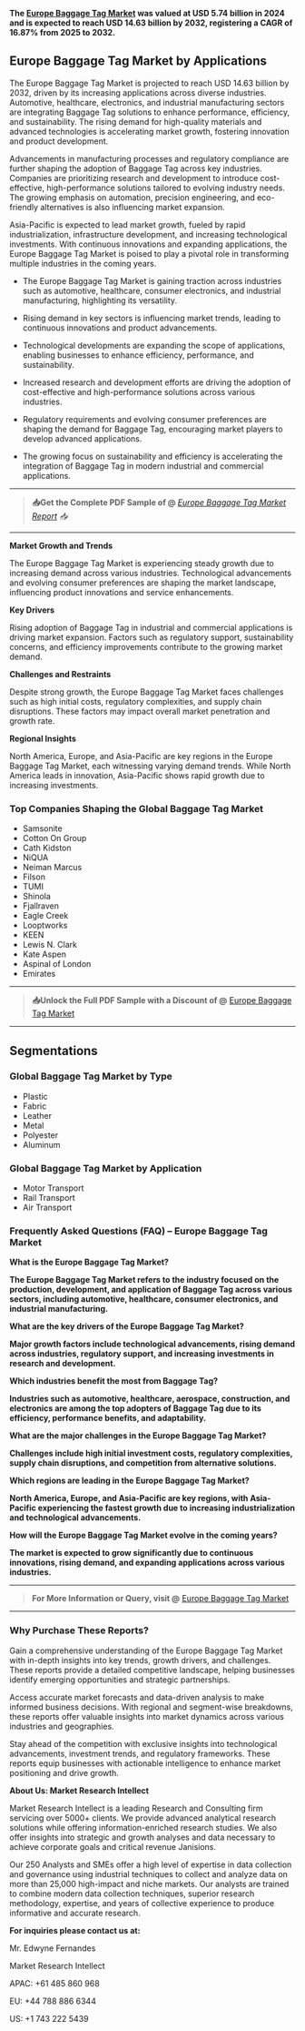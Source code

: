 <p><strong>The <a href="https://www.marketresearchintellect.com/download-sample/?rid=1033599&amp;utm_source=Pulse-April-Europe&amp;utm_medium=852">Europe Baggage Tag Market</a> was valued at USD 5.74 billion in 2024 and is expected to reach USD 14.63 billion by 2032, registering a CAGR of 16.87% from 2025 to 2032.</strong></p><h2>Europe Baggage Tag Market by Applications&nbsp;</h2><p><p>The Europe Baggage Tag Market is projected to reach USD 14.63 billion by 2032, driven by its increasing applications across diverse industries. Automotive, healthcare, electronics, and industrial manufacturing sectors are integrating Baggage Tag solutions to enhance performance, efficiency, and sustainability. The rising demand for high-quality materials and advanced technologies is accelerating market growth, fostering innovation and product development.</p><p>Advancements in manufacturing processes and regulatory compliance are further shaping the adoption of Baggage Tag across key industries. Companies are prioritizing research and development to introduce cost-effective, high-performance solutions tailored to evolving industry needs. The growing emphasis on automation, precision engineering, and eco-friendly alternatives is also influencing market expansion.</p><p>Asia-Pacific is expected to lead market growth, fueled by rapid industrialization, infrastructure development, and increasing technological investments. With continuous innovations and expanding applications, the Europe Baggage Tag Market is poised to play a pivotal role in transforming multiple industries in the coming years.</p></p><ul><li><p>The Europe Baggage Tag Market is gaining traction across industries such as automotive, healthcare, consumer electronics, and industrial manufacturing, highlighting its versatility.</p></li><li><p>Rising demand in key sectors is influencing market trends, leading to continuous innovations and product advancements.</p></li><li><p>Technological developments are expanding the scope of applications, enabling businesses to enhance efficiency, performance, and sustainability.</p></li><li><p>Increased research and development efforts are driving the adoption of cost-effective and high-performance solutions across various industries.</p></li><li><p>Regulatory requirements and evolving consumer preferences are shaping the demand for Baggage Tag, encouraging market players to develop advanced applications.</p></li><li><p>The growing focus on sustainability and efficiency is accelerating the integration of Baggage Tag in modern industrial and commercial applications.</p></li></ul><hr /><blockquote><p><strong><span class="font-[700]">📥Get the Complete PDF Sample of @ </span></strong><em><span class="font-[700]"><a href="https://www.marketresearchintellect.com/download-sample/?rid=1033599&amp;utm_source=Pulse-April-Europe&amp;utm_medium=852" target="_blank" data-tracking-control-name="article-ssr-frontend-pulse_little-text-block" data-tracking-will-navigate="" data-test-link="">Europe Baggage Tag Market Report</a>&nbsp;📥</span></em></p></blockquote><hr /><p class="" data-start="77" data-end="360"><strong data-start="77" data-end="105">Market Growth and Trends</strong></p><p class="" data-start="77" data-end="360">The Europe Baggage Tag Market is experiencing steady growth due to increasing demand across various industries. Technological advancements and evolving consumer preferences are shaping the market landscape, influencing product innovations and service enhancements.</p><p class="" data-start="362" data-end="606"><strong data-start="362" data-end="377">Key Drivers</strong></p><p class="" data-start="362" data-end="606">Rising adoption of Baggage Tag in industrial and commercial applications is driving market expansion. Factors such as regulatory support, sustainability concerns, and efficiency improvements contribute to the growing market demand.</p><p class="" data-start="608" data-end="849"><strong data-start="608" data-end="637">Challenges and Restraints</strong></p><p class="" data-start="608" data-end="849">Despite strong growth, the Europe Baggage Tag Market faces challenges such as high initial costs, regulatory complexities, and supply chain disruptions. These factors may impact overall market penetration and growth rate.</p><p class="" data-start="851" data-end="1095"><strong data-start="851" data-end="872">Regional Insights</strong></p><p class="" data-start="851" data-end="1095">North America, Europe, and Asia-Pacific are key regions in the Europe Baggage Tag Market, each witnessing varying demand trends. While North America leads in innovation, Asia-Pacific shows rapid growth due to increasing investments.</p><p><h3>Top Companies Shaping the Global Baggage Tag Market </h3><ul><li>Samsonite</li><li>Cotton On Group</li><li>Cath Kidston</li><li>NiQUA</li><li>Neiman Marcus</li><li>Filson</li><li>TUMI</li><li>Shinola</li><li>Fjallraven</li><li>Eagle Creek</li><li>Looptworks</li><li>KEEN</li><li>Lewis N. Clark</li><li>Kate Aspen</li><li>Aspinal of London</li><li>Emirates</li></ul></p><hr /><blockquote><p><strong>📥Unlock the Full PDF Sample with a Discount of @</strong> <a href="https://www.marketresearchintellect.com/ask-for-discount/?rid=1033599&amp;utm_source=Pulse-April-Europe&amp;utm_medium=852">Europe Baggage Tag Market</a></p></blockquote><hr /><p><h2>Segmentations</h2><h3>Global Baggage Tag Market by Type</h3><ul><li>Plastic</li><li>Fabric</li><li>Leather</li><li>Metal</li><li>Polyester</li><li>Aluminum</li></ul><h3>Global Baggage Tag Market by Application</h3><ul><li>Motor Transport</li><li>Rail Transport</li><li>Air Transport</li></ul></p><h3><strong>Frequently Asked Questions (FAQ) &ndash; Europe Baggage Tag Market</strong></h3><p><strong>What is the Europe Baggage Tag Market?</strong></p><p><strong>The Europe Baggage Tag Market refers to the industry focused on the production, development, and application of Baggage Tag across various sectors, including automotive, healthcare, consumer electronics, and industrial manufacturing.</strong></p><p><strong>What are the key drivers of the Europe Baggage Tag Market?</strong></p><p><strong>Major growth factors include technological advancements, rising demand across industries, regulatory support, and increasing investments in research and development.</strong></p><p><strong>Which industries benefit the most from Baggage Tag?</strong></p><p><strong>Industries such as automotive, healthcare, aerospace, construction, and electronics are among the top adopters of Baggage Tag due to its efficiency, performance benefits, and adaptability.</strong></p><p><strong>What are the major challenges in the Europe Baggage Tag Market?</strong></p><p><strong>Challenges include high initial investment costs, regulatory complexities, supply chain disruptions, and competition from alternative solutions.</strong></p><p><strong>Which regions are leading in the Europe Baggage Tag Market?</strong></p><p><strong>North America, Europe, and Asia-Pacific are key regions, with Asia-Pacific experiencing the fastest growth due to increasing industrialization and technological advancements.</strong></p><p><strong>How will the Europe Baggage Tag Market evolve in the coming years?</strong></p><p><strong>The market is expected to grow significantly due to continuous innovations, rising demand, and expanding applications across various industries.</strong></p><hr /><blockquote><p><span class="font-[700]"><strong>For More Information or Query, visit&nbsp;@</strong>&nbsp;</span><span class="font-[700]"><a href="https://www.marketresearchintellect.com/product/baggage-tag-market/?utm_source=Linkedin&utm_medium=852" target="_blank" data-tracking-control-name="article-ssr-frontend-pulse_little-text-block" data-tracking-will-navigate="" data-test-link="">Europe Baggage Tag Market</a></span></p></blockquote><hr /><h3><strong data-start="0" data-end="31">Why Purchase These Reports?</strong></h3><p class="" data-start="35" data-end="297">Gain a comprehensive understanding of the Europe Baggage Tag Market with in-depth insights into key trends, growth drivers, and challenges. These reports provide a detailed competitive landscape, helping businesses identify emerging opportunities and strategic partnerships.</p><p class="" data-start="299" data-end="540">Access accurate market forecasts and data-driven analysis to make informed business decisions. With regional and segment-wise breakdowns, these reports offer valuable insights into market dynamics across various industries and geographies.</p><p class="" data-start="542" data-end="784">Stay ahead of the competition with exclusive insights into technological advancements, investment trends, and regulatory frameworks. These reports equip businesses with actionable intelligence to enhance market positioning and drive growth.</p><p><strong><span class="font-[700]">About Us: Market Research Intellect</span></strong></p><p><span class="">Market Research Intellect is a leading Research and Consulting firm servicing over 5000+ clients. We provide advanced analytical research solutions while offering information-enriched research studies.&nbsp;</span>We also offer insights into strategic and growth analyses and data necessary to achieve corporate goals and critical revenue Janisions.</p><p><span class="">Our 250 Analysts and SMEs offer a high level of expertise in data collection and governance using industrial techniques to collect and analyze data on more than 25,000 high-impact and niche markets. Our analysts are trained to combine modern data collection techniques, superior research methodology, expertise, and years of collective experience to produce informative and accurate research.</span></p><p><strong>For inquiries please contact us at:</strong></p><p>Mr. Edwyne Fernandes</p><p>Market Research Intellect</p><p>APAC: +61 485 860 968</p><p>EU: +44 788 886 6344</p><p>US: +1 743 222 5439</p>